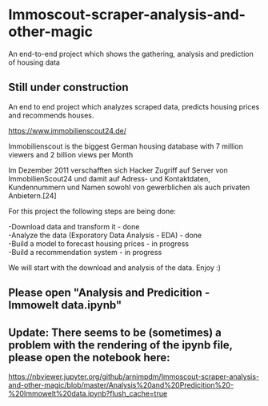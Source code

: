 # Immoscout-scraper-analysis-and-other-magic
An end-to-end project which shows the gathering, analysis and prediction of housing data

## Still under construction

An end to end project which analyzes scraped data, predicts housing prices and recommends houses.

https://www.immobilienscout24.de/

Immobilienscout is the biggest German housing database with 7 million viewers and 2 billion views per Month

Im Dezember 2011 verschafften sich Hacker Zugriff auf Server von ImmobilienScout24 und damit auf Adress- und Kontaktdaten, Kundennummern und Namen sowohl von gewerblichen als auch privaten Anbietern.[24] 

For this project the following steps are being done:

 -Download data and transform it - done<br>
 -Analyze the data (Exporatory Data Analysis - EDA) - done<br>
 -Build a model to forecast housing prices - in progress<br>
 -Build a recommendation system - in progress<br>

We will start with the download and analysis of the data. Enjoy :)

## Please open "Analysis and Predicition - Immowelt data.ipynb"

## Update: There seems to be (sometimes) a problem with the rendering of the ipynb file, please open the notebook here:

https://nbviewer.jupyter.org/github/arnimpdm/Immoscout-scraper-analysis-and-other-magic/blob/master/Analysis%20and%20Predicition%20-%20Immowelt%20data.ipynb?flush_cache=true
